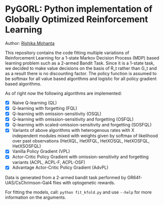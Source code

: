# PyGORL: Python implementation of Globally Optimized Reinforcement Learning

Author: [Rishika Mohanta](https://neurorishika.github.io)

This repository contains the code fitting multiple variations of Reinforcement Learning for a 1-state Markov Decision Process (MDP) based learning problem such as a 2-armed Bandit Task. Since it is a 1-state task, we decided to make value decisions on the basis of R_t rather than G_t and as a result there is no discounting factor. The policy function is assumed to be softmax for all value based algorithms and logistic for all policy gradient based algorithms.

As of right now the following algorithms are implemented:
- [x] Naive Q-learning (QL)
- [x] Q-learning with forgetting (FQL)
- [x] Q-learning with omission-sensitivity (OSQL)
- [x] Q-learning with omission-sensitivity and forgetting (OSFQL)
- [x] Q-learning with scaled-omission-sensitivity and forgetting (SOSFQL)
- [x] Variants of above algorithms with heterogenous rates with X independent modules mixed with weights given by softmax of likelihood over past observations (HetXQL, HetXFQL, HetXOSQL, HetXOSFQL, HetXSOSFQL)
- [x] Vanilla Policy Gradient (VPL)
- [x] Actor-Critic Policy Gradient with omission-sensitivity and forgetting variants (ACPL, ACPL-F, ACPL-OSF)
- [x] Advantage Actor-Critic Policy Gradient (AdvPL)

Data is generated from a 2-armed bandit task performed by GR64f-UAS/CsChrimson-Gal4 flies with optogenetic rewards.

For fitting the models, call: `python fit_kfold.py` and use `--help` for more information on the arguments.
